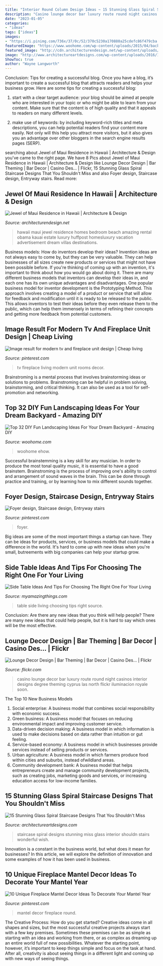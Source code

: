 ```yaml
---
title: "Interior Round Column Design Ideas ~ 15 Stunning Glass Spiral Staircase Designs That You Shouldn&#039;t Miss"
description: "Casino lounge decor bar luxury route round night casinos interior designs degree theming cyprus las north flickr iluminacion royale soon"
date: "2023-01-05"
categories:
- "ideas"
tags: ["ideas"]
images:
- "https://i.pinimg.com/736x/37/0c/52/370c5230a170880a25cdefc86f479cba.jpg"
featuredImage: "https://www.woohome.com/wp-content/uploads/2015/04/backyard-landscaping-woohome-21.jpg"
featured_image: "http://cdn.architecturendesign.net/wp-content/uploads/2014/07/Jewel-of-Maui-17-1.jpg"
image: "http://www.architectureartdesigns.com/wp-content/uploads/2016/10/7-50-e1477522982307-630x997.jpg"
ShowToc: true
author: "Wayne Langworth"
---
```



Conclusion: Tips for creating a successful blog.
Once you have a blog, it’s important to create a successful blog that attracts readers and helps your business grow. Here are some tips for creating a successful blog:
1. start with a clear target audience: your blog should be aimed at people who are interested in your topic or who might be able to learn from your content. Make sure that the content is of high quality and that it appeals to readers on many different levels.

2. make use of keywords: by including keyword-rich titles and meta descriptions, you can help potential readers find your content more easily. Not only will this help you attract more visitors, but it also gives you an advantage over other bloggers in the search engine results pages (SERP).


	

		
searching about Jewel of Maui Residence in Hawaii | Architecture &amp; Design you've came to the right page. We have 8 Pics about Jewel of Maui Residence in Hawaii | Architecture &amp; Design like Lounge Decor Design | Bar Theming | Bar Decor | Casino Des… | Flickr, 15 Stunning Glass Spiral Staircase Designs That You Shouldn&#039;t Miss and also Foyer design, Staircase design, Entryway stairs. Read more:
		
    
## Jewel Of Maui Residence In Hawaii | Architecture &amp; Design

<img loading=lazy src="http://cdn.architecturendesign.net/wp-content/uploads/2014/07/Jewel-of-Maui-17-1.jpg" onerror="this.onerror=null;this.src='https://tse2.mm.bing.net/th?id=OIP.wvfsd5FnwjnO4B9xOjghJgHaE7&amp;pid=15.1';" alt="Jewel of Maui Residence in Hawaii | Architecture &amp; Design">

_Source: architecturendesign.net_

>hawaii maui jewel residence homes bedroom beach amazing rental obama kauai estate luxury huffpost homesluxury vacation advertisement dream villas destinations. 

	

Business models: How do inventors develop their ideas?
Invention ideas are not always easy to come by, but they can be very valuable. They can help businesses of all sizes create new products or services that might not have been possible before. If you're thinking of coming up with an invention, it's important to think about how you would go about doing it. There are many different business models that inventors can develop their ideas in, and each one has its own unique advantages and disadvantages.
One popular business model for inventor development is the Prototyping Method. This approach involves creating a model of a product or service that will allow for feedback and modification until it is ready to be released to the public. This allows inventors to test their ideas before they even release them to the public, which can help them immensely in terms of refining their concepts and getting more feedback from potential customers.

    
## Image Result For Modern Tv And Fireplace Unit Design | Cheap Living

<img loading=lazy src="https://i.pinimg.com/736x/bc/11/0e/bc110e6cb4585a5aa3b287476116a2b1.jpg" onerror="this.onerror=null;this.src='https://tse3.mm.bing.net/th?id=OIP.fyjwXoVEXG-gUAEWdQa2UwHaJ3&amp;pid=15.1';" alt="Image result for modern tv and fireplace unit design | Cheap living">

_Source: pinterest.com_

>tv fireplace living modern unit rooms decor. 

	

Brainstroming is a mental process that involves brainstorming ideas or solutions to problems. Brainstroming can be helpful in problem solving, brainstorming, and critical thinking. It can also be used as a tool for self-promotion and networking.

    
## Top 32 DIY Fun Landscaping Ideas For Your Dream Backyard - Amazing DIY

<img loading=lazy src="https://www.woohome.com/wp-content/uploads/2015/04/backyard-landscaping-woohome-21.jpg" onerror="this.onerror=null;this.src='https://tse2.mm.bing.net/th?id=OIP.oFxd1TFc_AkpiFaECFEHBwHaLK&amp;pid=15.1';" alt="Top 32 DIY Fun Landscaping Ideas For Your Dream Backyard - Amazing DIY">

_Source: woohome.com_

>woohome ehow. 

	

Successful brainstemming is a key skill for any musician. In order to produce the most tonal quality music, it is essential to have a good brainstem. Brainstroming is the process of improving one's ability to control and arrangement of sound waves in the brain. This can be done through practice and training, or by learning how to mix different sounds together.

    
## Foyer Design, Staircase Design, Entryway Stairs

<img loading=lazy src="https://i.pinimg.com/736x/37/0c/52/370c5230a170880a25cdefc86f479cba.jpg" onerror="this.onerror=null;this.src='https://tse1.mm.bing.net/th?id=OIP.K32klFUoBq7_UFUjcdpEtAHaKE&amp;pid=15.1';" alt="Foyer design, Staircase design, Entryway stairs">

_Source: pinterest.com_

>foyer. 

	

Big ideas are some of the most important things a startup can have. They can be ideas for products, services, or business models that could make a difference in the world. It's hard to come up with new ideas when you're small, butreements with big companies can help your startup grow.

    
## Side Table Ideas And Tips For Choosing The Right One For Your Living

<img loading=lazy src="http://myamazingthings.com/wp-content/uploads/2018/01/side-table-ideas-7.jpg" onerror="this.onerror=null;this.src='https://tse4.mm.bing.net/th?id=OIP._Ejl7ADdIPUShiy58Uo3hQHaLG&amp;pid=15.1';" alt="Side Table Ideas And Tips For Choosing The Right One For Your Living">

_Source: myamazingthings.com_

>table side living choosing tips right source. 

	

Conclusion: Are there any new ideas that you think will help people?
There are many new ideas that could help people, but it is hard to say which ones will be the most effective.

    
## Lounge Decor Design | Bar Theming | Bar Decor | Casino Des… | Flickr

<img loading=lazy src="https://live.staticflickr.com/4143/4905077520_36182d9d38_b.jpg" onerror="this.onerror=null;this.src='https://tse2.mm.bing.net/th?id=OIP.frT7TxFYIO5AdbZcsc4C_AHaE8&amp;pid=15.1';" alt="Lounge Decor Design | Bar Theming | Bar Decor | Casino Des… | Flickr">

_Source: flickr.com_

>casino lounge decor bar luxury route round night casinos interior designs degree theming cyprus las north flickr iluminacion royale soon. 

	

The Top 10 New Business Models
1. Social enterprise: A business model that combines social responsibility with economic success.
2. Green business: A business model that focuses on reducing environmental impact and improving customer service.
3. Data-driven decision making: A business model in which information is used to make decisions based on data rather than intuition or gut feeling.
4. Service-based economy: A business model in which businesses provide services instead of selling products or services. 
5. Urban agriculture: A business model in which farmers produce food within cities and suburbs, instead ofwildland areas. 
6. Community development bank: A business model that helps entrepreneurs create and manage community development projects, such as creating jobs, marketing goods and services, or increasing education access for low-income families.

    
## 15 Stunning Glass Spiral Staircase Designs That You Shouldn&#039;t Miss

<img loading=lazy src="http://www.architectureartdesigns.com/wp-content/uploads/2016/10/7-50-e1477522982307-630x997.jpg" onerror="this.onerror=null;this.src='https://tse1.mm.bing.net/th?id=OIP.XsOMjcn3nm7sr18ptq8zpgHaLu&amp;pid=15.1';" alt="15 Stunning Glass Spiral Staircase Designs That You Shouldn&#039;t Miss">

_Source: architectureartdesigns.com_

>staircase spiral designs stunning miss glass interior shouldn stairs wonderful wish. 

	

Innovation is a constant in the business world, but what does it mean for businesses? In this article, we will explore the definition of innovation and some examples of how it has been used in business.

    
## 10 Unique Fireplace Mantel Decor Ideas To Decorate Your Mantel Year

<img loading=lazy src="https://i.pinimg.com/736x/87/32/c1/8732c164029bcbe0459b7e3c988baba6.jpg" onerror="this.onerror=null;this.src='https://tse3.mm.bing.net/th?id=OIP.YfRjEM1Ot7FIxF6s_tDFwQHaLH&amp;pid=15.1';" alt="10 Unique Fireplace Mantel Decor Ideas To Decorate Your Mantel Year">

_Source: pinterest.com_

>mantel decor fireplace round. 

	

The Creative Process: How do you get started?
Creative ideas come in all shapes and sizes, but the most successful creative projects always start with a few key premises. Sometimes these premises can be as simple as starting with an idea and working from there, or as complex as dreaming up an entire world full of new possibilities. Whatever the starting point, however, it’s important to keep things simple and focus on the task at hand. After all, creativity is about seeing things in a different light and coming up with new ways of seeing things.

